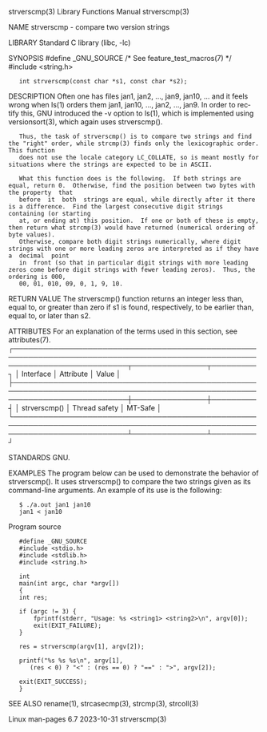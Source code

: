 strverscmp(3)							   Library Functions Manual							 strverscmp(3)

NAME
       strverscmp - compare two version strings

LIBRARY
       Standard C library (libc, -lc)

SYNOPSIS
       #define _GNU_SOURCE	   /* See feature_test_macros(7) */
       #include <string.h>

       int strverscmp(const char *s1, const char *s2);

DESCRIPTION
       Often  one  has files jan1, jan2, ..., jan9, jan10, ...	and it feels wrong when ls(1) orders them jan1, jan10, ..., jan2, ..., jan9.  In order to rec‐
       tify this, GNU introduced the -v option to ls(1), which is implemented using versionsort(3), which again uses strverscmp().

       Thus, the task of strverscmp() is to compare two strings and find the "right" order, while strcmp(3) finds only the lexicographic order.	 This function
       does not use the locale category LC_COLLATE, so is meant mostly for situations where the strings are expected to be in ASCII.

       What this function does is the following.  If both strings are equal, return 0.	Otherwise, find the position between two bytes with the property  that
       before  it  both	 strings are equal, while directly after it there is a difference.  Find the largest consecutive digit strings containing (or starting
       at, or ending at) this position.	 If one or both of these is empty, then return what strcmp(3) would have returned (numerical ordering of byte values).
       Otherwise, compare both digit strings numerically, where digit strings with one or more leading zeros are interpreted as if they have a	decimal	 point
       in  front (so that in particular digit strings with more leading zeros come before digit strings with fewer leading zeros).  Thus, the ordering is 000,
       00, 01, 010, 09, 0, 1, 9, 10.

RETURN VALUE
       The strverscmp() function returns an integer less than, equal to, or greater than zero if s1 is found, respectively, to be earlier than, equal  to,  or
       later than s2.

ATTRIBUTES
       For an explanation of the terms used in this section, see attributes(7).
       ┌───────────────────────────────────────────────────────────────────────────────────────────────────────────────────────────┬───────────────┬─────────┐
       │ Interface														   │ Attribute	   │ Value   │
       ├───────────────────────────────────────────────────────────────────────────────────────────────────────────────────────────┼───────────────┼─────────┤
       │ strverscmp()														   │ Thread safety │ MT-Safe │
       └───────────────────────────────────────────────────────────────────────────────────────────────────────────────────────────┴───────────────┴─────────┘

STANDARDS
       GNU.

EXAMPLES
       The  program  below can be used to demonstrate the behavior of strverscmp().  It uses strverscmp() to compare the two strings given as its command-line
       arguments.  An example of its use is the following:

	   $ ./a.out jan1 jan10
	   jan1 < jan10

   Program source

       #define _GNU_SOURCE
       #include <stdio.h>
       #include <stdlib.h>
       #include <string.h>

       int
       main(int argc, char *argv[])
       {
	   int res;

	   if (argc != 3) {
	       fprintf(stderr, "Usage: %s <string1> <string2>\n", argv[0]);
	       exit(EXIT_FAILURE);
	   }

	   res = strverscmp(argv[1], argv[2]);

	   printf("%s %s %s\n", argv[1],
		  (res < 0) ? "<" : (res == 0) ? "==" : ">", argv[2]);

	   exit(EXIT_SUCCESS);
       }

SEE ALSO
       rename(1), strcasecmp(3), strcmp(3), strcoll(3)

Linux man-pages 6.7							  2023-10-31								 strverscmp(3)
